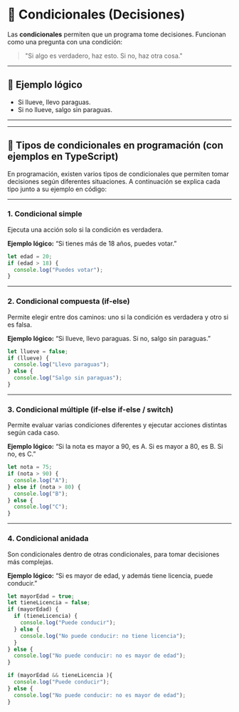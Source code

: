 
# 🔀 Condicionales (Decisiones)

Las **condicionales** permiten que un programa tome decisiones. Funcionan como una pregunta con una condición:

> "Si algo es verdadero, haz esto. Si no, haz otra cosa."

---

## 🧩 Ejemplo lógico

- Si llueve, llevo paraguas.
- Si no llueve, salgo sin paraguas.

---


---


## 📝 Tipos de condicionales en programación (con ejemplos en TypeScript)

En programación, existen varios tipos de condicionales que permiten tomar decisiones según diferentes situaciones. A continuación se explica cada tipo junto a su ejemplo en código:

---

### 1. Condicional simple
Ejecuta una acción solo si la condición es verdadera.

**Ejemplo lógico:** “Si tienes más de 18 años, puedes votar.”

```typescript
let edad = 20;
if (edad > 18) {
  console.log("Puedes votar");
}
```

---

### 2. Condicional compuesta (if-else)
Permite elegir entre dos caminos: uno si la condición es verdadera y otro si es falsa.

**Ejemplo lógico:** “Si llueve, llevo paraguas. Si no, salgo sin paraguas.”

```typescript
let llueve = false;
if (llueve) {
  console.log("Llevo paraguas");
} else {
  console.log("Salgo sin paraguas");
}
```

---

### 3. Condicional múltiple (if-else if-else / switch)
Permite evaluar varias condiciones diferentes y ejecutar acciones distintas según cada caso.

**Ejemplo lógico:** “Si la nota es mayor a 90, es A. Si es mayor a 80, es B. Si no, es C.”

```typescript
let nota = 75;
if (nota > 90) {
  console.log("A");
} else if (nota > 80) {
  console.log("B");
} else {
  console.log("C");
}
```

---

### 4. Condicional anidada
Son condicionales dentro de otras condicionales, para tomar decisiones más complejas.

**Ejemplo lógico:** “Si es mayor de edad, y además tiene licencia, puede conducir.”

```typescript
let mayorEdad = true;
let tieneLicencia = false;
if (mayorEdad) {
  if (tieneLicencia) {
    console.log("Puede conducir");
  } else {
    console.log("No puede conducir: no tiene licencia");
  }
} else {
  console.log("No puede conducir: no es mayor de edad");
}

if (mayorEdad && tieneLicencia ){
  console.log("Puede conducir");
} else {
  console.log("No puede conducir: no es mayor de edad");
}
```